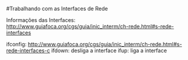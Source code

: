 #Trabalhando com as Interfaces de Rede

Informações das Interfaces: http://www.guiafoca.org/cgs/guia/inic_interm/ch-rede.html#s-rede-interfaces

ifconfig: http://www.guiafoca.org/cgs/guia/inic_interm/ch-rede.html#s-rede-interfaces-c
ifdown: desliga a interface
ifup: liga a interface

